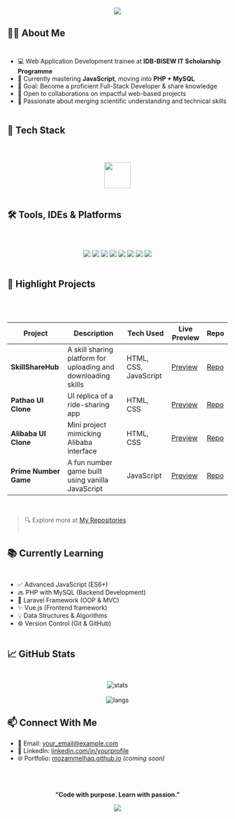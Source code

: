 <h1 align="center">
  <img src="https://readme-typing-svg.demolab.com/?font=Fira+Code&weight=700&size=22&duration=3000&pause=300&color=00FFB3&center=true&vCenter=true&width=700&lines=Hi+I%27m+Mozammel+Haq;Aspiring+Full-stack+Web+Developer;Lifelong+Learner+%7C+Tech+Explorer;End-to-end+web+dev%2C+CMS+%26+non-CMS+projects;Let%27s+Build+Something+Awesome"/>
</h1>


## 👨‍💻 About Me <br><br>

- 💻 Web Application Development trainee at **IDB-BISEW IT Scholarship Programme**
- 📘 Currently mastering **JavaScript**, moving into **PHP + MySQL**
- 🎯 Goal: Become a proficient Full-Stack Developer & share knowledge
- 🤝 Open to collaborations on impactful web-based projects
- 🧠 Passionate about merging scientific understanding and technical skills <br><br>

## 💼 Tech Stack <br><br>


  <p align="center">
    <br>
    <img src="https://skillicons.dev/icons?i=html,css,bootstrap,tailwind,js,react,php,mysql,laravel,vue,git,github,vscode" height="60"/><br><br>
  </p>




## 🛠️ Tools, IDEs & Platforms <br><br>

<p align="center">
  <br>
  <img src="https://img.shields.io/badge/VS%20Code-007ACC?style=flat&logo=visual-studio-code&logoColor=white"/>
  <img src="https://img.shields.io/badge/Git-F05032?style=flat&logo=git&logoColor=white"/>
  <img src="https://img.shields.io/badge/GitHub-181717?style=flat&logo=github&logoColor=white"/>
  <img src="https://img.shields.io/badge/Chrome%20DevTools-4285F4?style=flat&logo=google-chrome&logoColor=white"/>
  <img src="https://img.shields.io/badge/Netlify-00C7B7?style=flat&logo=netlify&logoColor=white"/>
  <img src="https://img.shields.io/badge/XAMPP-FB7A24?style=flat&logo=xampp&logoColor=white"/>
  <img src="https://img.shields.io/badge/Figma-F24E1E?style=flat&logo=figma&logoColor=white"/>
  <img src="https://img.shields.io/badge/Photoshop-31A8FF?style=flat&logo=adobe-photoshop&logoColor=white"/><br><br>
</p>



## 🚀 Highlight Projects <br><br>

<table width="100%" cell-padding="1">
  <br>
  <thead>
    <tr>
      <th>Project</th>
      <th>Description</th>
      <th>Tech Used</th>
      <th>Live Preview</th>
      <th>Repo</th>
    </tr>
  </thead>
  <tbody>
    <tr>
      <td><b>SkillShareHub</b></td>
      <td>A skill sharing platform for uploading and downloading skills</td>
      <td>HTML, CSS, JavaScript</td>
      <td><a href="#"> Preview</a></td>
      <td><a href="https://github.com/MozammelHaq/SkillShareHub">Repo</a></td>
    </tr>
    <tr>
      <td><b>Pathao UI Clone</b></td>
      <td>UI replica of a ride-sharing app</td>
      <td>HTML, CSS</td>
      <td><a href="#"> Preview</a></td>
      <td><a href="https://github.com/MozammelHaq/Pathao-Clone">Repo</a></td>
    </tr>
    <tr>
      <td><b>Alibaba UI Clone</b></td>
      <td>Mini project mimicking Alibaba interface</td>
      <td>HTML, CSS</td>
      <td><a href="#"> Preview</a></td>
      <td><a href="https://github.com/MozammelHaq/Alibaba-Clone"> Repo</a></td>
    </tr>
    <tr>
      <td><b>Prime Number Game</b></td>
      <td>A fun number game built using vanilla JavaScript</td>
      <td>JavaScript</td>
      <td><a href="#"> Preview</a></td>
      <td><a href="https://github.com/MozammelHaq/Prime-Number-Game"> Repo</a></td>
    </tr>
  </tbody>
</table><br>

> 🔍 Explore more at [My Repositories](https://github.com/MozammelHaq?tab=repositories) <br><br>


## 📚 Currently Learning <br><br>

- ✅ Advanced JavaScript (ES6+)
- 🔜 PHP with MySQL (Backend Development)
- 📌 Laravel Framework (OOP & MVC)
- ✨ Vue.js (Frontend framework)
- 💡 Data Structures & Algorithms
- ⚙️ Version Control (Git & GitHub) <br><br>



## 📈 GitHub Stats <br><br>

<p align="center">
  <img src="https://github-readme-stats.vercel.app/api?username=MozammelHaq&show_icons=true&theme=tokyonight" alt="stats" />
  <br>

  <br>
  <img src="https://github-readme-stats.vercel.app/api/top-langs/?username=MozammelHaq&layout=compact&theme=tokyonight" alt="langs" />
  <br>
</p>



## 📫 Connect With Me <br>

- 📧 Email: [your_email@example.com](mailto:your_email@example.com)
- 🔗 LinkedIn: [linkedin.com/in/yourprofile](https://linkedin.com/in/yourprofile)
- 🌐 Portfolio: [mozammelhaq.github.io](https://mozammelhaq.github.io) *(coming soon)*


<p align="center">
  <br><br><br>
  <b>“Code with purpose. Learn with passion.”
    <p align="center">
  <img src="https://capsule-render.vercel.app/api?type=blur&height=150&color=00FFB3&text=Let's%20Build%20Something%20Awesome&section=footer&reversal=true&fontColor=FFF&fontSize=32&fontAlignY=64"/>
</p>
</p>

